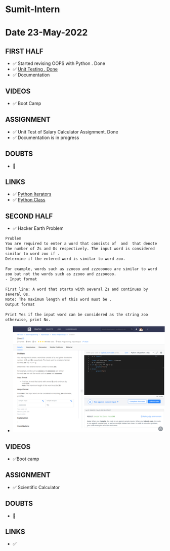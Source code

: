 # Sumit-Intern

# Date 23-May-2022

## FIRST HALF

- ✅ Started revising OOPS with Python . Done
- ✅ [Unit Testing . Done](https://github.com/sp18-interns/Sumit-Intern/blob/main/23-May-2022/Unit_Test.md)
- ✅ Documentation

## VIDEOS
- ✅ Boot Camp

## ASSIGNMENT 
- ✅ Unit Test of Salary Calculator Assignment. Done
- ✅ Documentation is in progress

## DOUBTS
- 🚫

## LINKS
- ✅ [Python Iterators](https://www.w3schools.com/python/python_iterators.asp)
- ✅ [Python Class](https://www.w3schools.com/python/python_classes.asp)


## SECOND HALF 
- ✅ Hacker Earth Problem
```
Problem
You are required to enter a word that consists of  and  that denote the number of Zs and Os respectively. The input word is considered similar to word zoo if .
Determine if the entered word is similar to word zoo.

For example, words such as zzoooo and zzzoooooo are similar to word zoo but not the words such as zzooo and zzzooooo.
- Input format

First line: A word that starts with several Zs and continues by several Os.
Note: The maximum length of this word must be .
Output format

Print Yes if the input word can be considered as the string zoo otherwise, print No.

```
- ![Alt text](is_Zoo.png?raw="True")


## VIDEOS 
- ✅Boot camp

## ASSIGNMENT 
- ✅ Scientific Calculator

## DOUBTS
- 🚫

## LINKS
- ✅